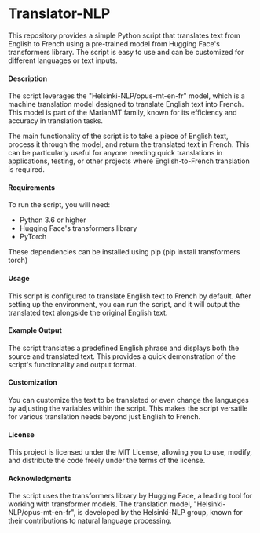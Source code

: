 # Translator-NLP

This repository provides a simple Python script that translates text from English to French using a pre-trained model from Hugging Face's transformers library. 
The script is easy to use and can be customized for different languages or text inputs.

#### Description
The script leverages the "Helsinki-NLP/opus-mt-en-fr" model, which is a machine translation model designed to translate English text into French. 
This model is part of the MarianMT family, known for its efficiency and accuracy in translation tasks.

The main functionality of the script is to take a piece of English text, process it through the model, and return the translated text in French. 
This can be particularly useful for anyone needing quick translations in applications, testing, or other projects where English-to-French translation is required.

#### Requirements
To run the script, you will need: 
- Python 3.6 or higher
- Hugging Face's transformers library
- PyTorch

These dependencies can be installed using pip (pip install transformers torch)

#### Usage
This script is configured to translate English text to French by default. After setting up the environment, you can run the script, and it will output the translated text alongside the original English text.

#### Example Output
The script translates a predefined English phrase and displays both the source and translated text. This provides a quick demonstration of the script's functionality and output format.

#### Customization
You can customize the text to be translated or even change the languages by adjusting the variables within the script. This makes the script versatile for various translation needs beyond just English to French.

#### License
This project is licensed under the MIT License, allowing you to use, modify, and distribute the code freely under the terms of the license.

#### Acknowledgments
The script uses the transformers library by Hugging Face, a leading tool for working with transformer models.
The translation model, "Helsinki-NLP/opus-mt-en-fr", is developed by the Helsinki-NLP group, known for their contributions to natural language processing.

